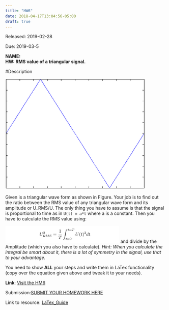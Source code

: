 ```yaml
---
title: "HW6"
date: 2018-04-17T13:04:56-05:00
draft: true
---
```


Released: 2019-02-28

Due: 2019-03-5

**NAME:**  
**HW: RMS value of a triangular signal.**

#Description

![figure](https://github.com/ABE425/data/blob/lab_1/ABE425HMK/HW_RMS_Triangle/TriangularWaveSignal.png)

Given is a triangular wave form as shown in Figure. Your job is to find out the ratio between the RMS value of any triangular wave form and its amplitude or U_RMS/U. The only thing you have to assume is that the signal is proportional to time as in ```U(t) = a*t``` where a is a constant. Then you have to calculate the RMS value using:

![figureRMS](https://github.com/ABE425/ABE425/blob/Rongliu/data/hw/HW_other/RMS.png) and divide by the Amplitude (which you also have to calculate). _Hint: When you calculate the integral be smart about it, there is a lot of  symmetry in the signal, use that to your advantage._

You need to show **ALL** your steps and write them in LaTex functionality (copy over the equation given above and tweak it to your needs).


**Link**: [Visit the HM6](https://github.com/ABE425/ABE425/tree/master/data/hw/HW_TheveninEquivalents )

Submission:[SUBMIT YOUR HOMEWORK HERE]()

Link to resource: [LaTex_Guide](../../resources/LaTex_Guide.md)
